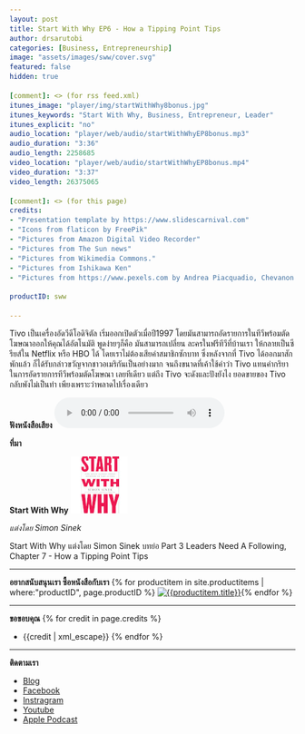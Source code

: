 ```yaml
---
layout: post
title: Start With Why EP6 - How a Tipping Point Tips
author: drsarutobi
categories: [Business, Entrepreneurship]
image: "assets/images/sww/cover.svg"
featured: false
hidden: true

[comment]: <> (for rss feed.xml)
itunes_image: "player/img/startWithWhy8bonus.jpg"
itunes_keywords: "Start With Why, Business, Entrepreneur, Leader"
itunes_explicit: "no"
audio_location: "player/web/audio/startWithWhyEP8bonus.mp3"
audio_duration: "3:36"
audio_length: 2258685
video_location: "player/web/audio/startWithWhyEP8bonus.mp4"
video_duration: "3:37"
video_length: 26375065

[comment]: <> (for this page)
credits:
- "Presentation template by https://www.slidescarnival.com"
- "Icons from flaticon by FreePik"
- "Pictures from Amazon Digital Video Recorder"
- "Pictures from The Sun news"
- "Pictures from Wikimedia Commons."
- "Pictures from Ishikawa Ken"
- "Pictures from https://www.pexels.com by Andrea Piacquadio, Chevanon Photography, Mali maeder, ThisIsEngineering"

productID: sww

---
```

Tivo เป็นเครื่องอัดวีดีโอดิจิตัล เริ่มออกเปิดตัวเมื่อปี1997 โดยมันสามารถอัดรายการในทีวีพร้อมตัดโฆษณาออกให้คุณได้อัตโนมัติ พูดง่ายๆก็คือ มันสามารถเปลี่ยน ละครในฟรีทีวีที่บ้านเรา ให้กลายเป็นซีรียส์ใน Netflix หรือ HBO ได้ โดยเราไม่ต้องเสียค่าสมาชิกซักบาท ซึ่งหลังจากที่ Tivo ได้ออกมาสักพักแล้ว ก็ได้รับกล่าวขวัญจากชาวอเมริกันเป็นอย่างมาก จนถึงขนาดที่เค้าใช้คำว่า Tivo แทนคำกริยา ในการอัดรายการทีวีพร้อมตัดโฆษณา เลยทีเดียว แต่ถึง Tivo จะดังและปังยังไง ยอดขายของ Tivo กลับพังไม่เป็นท่า เพียงเพราะว่าพลาดไปเรื่องเดียว

**ฟังหนังสือเสียง**
<audio controls>
  <source src="/player/web/audio/startWithWhyEP8bonus.mp3" type="audio/mpeg">
Your browser does not support the audio element.
</audio>

**ที่มา**

**Start With Why** ![Start With Why](/assets/images/sww/book_eng.jpg)

*แต่งโดย Simon Sinek*

Start With Why แต่งโดย Simon Sinek
บทย่อ Part 3 Leaders Need A Following, Chapter 7 - How a Tipping Point Tips

---
**อยากสนับสนุนเรา ซื้อหนังสือกับเรา**
{% for productitem in site.productitems | where:"productID", page.productID %}
[![{{productitem.title}}](/{{productitem.image_path}})]({{productitem.link}}){% endfor %}

---
**ขอขอบคุณ**
{% for credit in page.credits %}
- {{credit | xml_escape}}
{% endfor %}

---
**ติดตามเรา**
- [Blog]({{site.url}})
- [Facebook](https://www.facebook.com/{{site.facebook}})
- [Instragram](https://www.instagram.com/{{site.instragram}})
- [Youtube](https://www.youtube.com/channel/{{site.youtube}})
- [Apple Podcast](https://podcasts.apple.com/th/podcast/{{site.apple_podcast}})